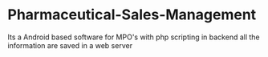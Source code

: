 # Pharmaceutical-Sales-Management
Its a Android based software for MPO's with php scripting in backend all the information are saved in a web server
